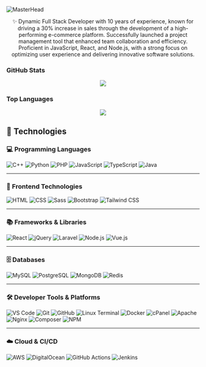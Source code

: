 ![MasterHead](https://repository-images.githubusercontent.com/588181932/e36ec678-7984-4cdd-8e4c-a3932772ff8e)
<div align="center">
✨ Dynamic Full Stack Developer with 10 years of experience, known for driving a 30% increase in sales through the development of a high-performing e-commerce platform. Successfully launched a project management tool that enhanced team collaboration and efficiency. Proficient in JavaScript, React, and Node.js, with a strong focus on optimizing user experience and delivering innovative software solutions.
</div>

### GitHub Stats

<p align="center">
  <a href = "https://github.com/FashionStar324">
<img src="https://github-readme-stats.vercel.app/api?username=FashionStar324&show_icons=true&title_color=ffc857&icon_color=8ac926&text_color=daf7dc&bg_color=151515&count_private=true&include_all_commits=true">
  </a>
 </p>
 
### Top Languages

<p align="center">
<a href = "https://github.com/FashionStar324">
  <img src="https://github-readme-stats.vercel.app/api/top-langs/?username=FashionStar324&layout=compact&title_color=ffc857&icon_color=8ac926&text_color=daf7dc&bg_color=151515&card_width=400">
</a>
</p>

## 🚀 Technologies

### 💻 Programming Languages

![C++](https://img.shields.io/badge/C++-%2300599C.svg?style=for-the-badge&logo=c%2B%2B&logoColor=white)
![Python](https://img.shields.io/badge/Python-%2314354C.svg?style=for-the-badge&logo=python&logoColor=white)
![PHP](https://img.shields.io/badge/PHP-%23777BB4.svg?style=for-the-badge&logo=php&logoColor=white)
![JavaScript](https://img.shields.io/badge/JavaScript-%23323330.svg?style=for-the-badge&logo=javascript&logoColor=%23F7DF1E)
![TypeScript](https://img.shields.io/badge/TypeScript-%23007ACC.svg?style=for-the-badge&logo=typescript&logoColor=white)
![Java](https://img.shields.io/badge/Java-%23ED8B00.svg?style=for-the-badge&logo=java&logoColor=white)

---

### 🎨 Frontend Technologies

![HTML](https://img.shields.io/badge/HTML-%23F06529.svg?style=for-the-badge&logo=html5&logoColor=white)
![CSS](https://img.shields.io/badge/CSS-%231572B6.svg?style=for-the-badge&logo=css3&logoColor=white)
![Sass](https://img.shields.io/badge/Sass-%23CC6699.svg?style=for-the-badge&logo=sass&logoColor=white)
![Bootstrap](https://img.shields.io/badge/Bootstrap-%23563D7C.svg?style=for-the-badge&logo=bootstrap&logoColor=white)
![Tailwind CSS](https://img.shields.io/badge/Tailwind_CSS-%2338B2AC.svg?style=for-the-badge&logo=tailwind-css&logoColor=white)

---

### 📚 Frameworks & Libraries

![React](https://img.shields.io/badge/React-%2320232A.svg?style=for-the-badge&logo=react&logoColor=%2361DAFB)
![jQuery](https://img.shields.io/badge/jQuery-%230769AD.svg?style=for-the-badge&logo=jquery&logoColor=white)
![Laravel](https://img.shields.io/badge/Laravel-%23FF2D20.svg?style=for-the-badge&logo=laravel&logoColor=white)
![Node.js](https://img.shields.io/badge/Node.js-%23339933.svg?style=for-the-badge&logo=nodedotjs&logoColor=white)
![Vue.js](https://img.shields.io/badge/Vue.js-%232c3e50.svg?style=for-the-badge&logo=vue.js&logoColor=%234FC08D)

---

### 🗄️ Databases

![MySQL](https://img.shields.io/badge/MySQL-%234479A1.svg?style=for-the-badge&logo=mysql&logoColor=white)
![PostgreSQL](https://img.shields.io/badge/PostgreSQL-%23316192.svg?style=for-the-badge&logo=postgresql&logoColor=white)
![MongoDB](https://img.shields.io/badge/MongoDB-%2347A248.svg?style=for-the-badge&logo=mongodb&logoColor=white)
![Redis](https://img.shields.io/badge/Redis-%23DC382D.svg?style=for-the-badge&logo=redis&logoColor=white)

---

### 🛠️ Developer Tools & Platforms

![VS Code](https://img.shields.io/badge/VS_Code-%23007ACC.svg?style=for-the-badge&logo=visual-studio-code&logoColor=white)
![Git](https://img.shields.io/badge/Git-%23F05032.svg?style=for-the-badge&logo=git&logoColor=white)
![GitHub](https://img.shields.io/badge/GitHub-%23181717.svg?style=for-the-badge&logo=github&logoColor=white)
![Linux Terminal](https://img.shields.io/badge/Terminal-%23212121.svg?style=for-the-badge&logo=gnu-bash&logoColor=white)
![Docker](https://img.shields.io/badge/Docker-%230db7ed.svg?style=for-the-badge&logo=docker&logoColor=white)
![cPanel](https://img.shields.io/badge/cPanel-%23000000.svg?style=for-the-badge&logo=cpanel&logoColor=white)
![Apache](https://img.shields.io/badge/Apache-%23D22128.svg?style=for-the-badge&logo=apache&logoColor=white)
![Nginx](https://img.shields.io/badge/Nginx-%23009639.svg?style=for-the-badge&logo=nginx&logoColor=white)
![Composer](https://img.shields.io/badge/Composer-%23000000.svg?style=for-the-badge&logo=composer&logoColor=white)
![NPM](https://img.shields.io/badge/NPM-%23CB3837.svg?style=for-the-badge&logo=npm&logoColor=white)

---

### ☁️ Cloud & CI/CD

![AWS](https://img.shields.io/badge/AWS-%23232F3E.svg?style=for-the-badge&logo=amazon-aws&logoColor=white)
![DigitalOcean](https://img.shields.io/badge/DigitalOcean-%230f6acf.svg?style=for-the-badge&logo=digitalocean&logoColor=white)
![GitHub Actions](https://img.shields.io/badge/GitHub_Actions-%232671E5.svg?style=for-the-badge&logo=github-actions&logoColor=white)
![Jenkins](https://img.shields.io/badge/Jenkins-%23D24939.svg?style=for-the-badge&logo=jenkins&logoColor=white)
